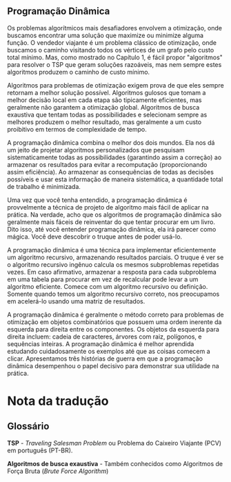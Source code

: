 ## Programação Dinâmica

Os problemas algorítmicos mais desafiadores envolvem a otimização, onde buscamos encontrar uma solução que maximize ou minimize alguma função. O vendedor viajante é um problema clássico de otimização, onde buscamos o caminho visitando todos os vértices de um grafo pelo custo total mínimo. Mas, como mostrado no Capítulo 1, é fácil propor "algoritmos" para resolver o TSP que geram soluções razoáveis, mas nem sempre estes algoritmos produzem o caminho de custo mínimo.

Algoritmos para problemas de otimização exigem prova de que eles sempre retornam a melhor solução possível. Algoritmos gulosos que tomam a melhor decisão local em cada etapa são tipicamente eficientes, mas geralmente não garantem a otimização global. Algoritmos de busca exaustiva que tentam todas as possibilidades e selecionam sempre as melhores produzem o melhor resultado, mas geralmente a um custo proibitivo em termos de complexidade de tempo.

A programação dinâmica combina o melhor dos dois mundos. Ela nos dá um jeito de projetar algoritmos personalizados que pesquisam sistematicamente todas as possibilidades (garantindo assim a correção) ao armazenar os resultados para evitar a recomputação (proporcionando assim eficiência). Ao armazenar as consequências de todas as decisões possíveis e usar esta informação de maneira sistemática, a quantidade total de trabalho é minimizada.

Uma vez que você tenha entendido, a programação dinâmica é provvelmente a técnica de projeto de algoritmo mais fácil de aplicar na prática. Na verdade, acho que os algoritmos de programação dinâmica são geralmente mais fáceis de reinventar do que tentar procurar em um livro. Dito isso, até você entender programação dinãmica, ela irá parecer como mágica. Você deve descobrir o truque antes de poder usá-lo.

A programação dinâmica é uma técnica para implementar eficientemente um algoritmo recursivo, armazenando resultados parciais. O truque é ver se o algoritmo recursivo ingênuo calcula os mesmos subproblemas repetidas vezes. Em caso afirmativo, armazenar a resposta para cada subproblema em uma tabela para procurar em vez de recalcular pode levar a um algoritmo eficiente. Comece com um algoritmo recursivo ou definição. Somente quando temos um algoritmo recursivo correto, nos preocupamos em acelerá-lo usando uma matriz de resultados.

A programação dinâmica é geralmente o método correto para problemas de otimização em objetos combinatórios que possuem uma ordem inerente da esquerda para direita entre os componentes. Os objetos da esquerda para direita incluem: cadeia de caracteres, árvores com raiz, polígonos, e sequências inteiras. A programação dinâmica é melhor aprendida estudando cuidadosamente os exemplos até que as coisas comecem a clicar. Apresentamos três histórias de guerra em que a programação dinâmica desempenhou o papel decisivo para demonstrar sua utilidade na prática.

# Nota da tradução

## Glossário

**TSP** - *Traveling Salesman Problem* ou Problema do Caixeiro Viajante (PCV) em português (PT-BR).

**Algoritmos de busca exaustiva** - Também conhecidos como Algoritmos de Força Bruta (*Brute Force Algorithm*)
